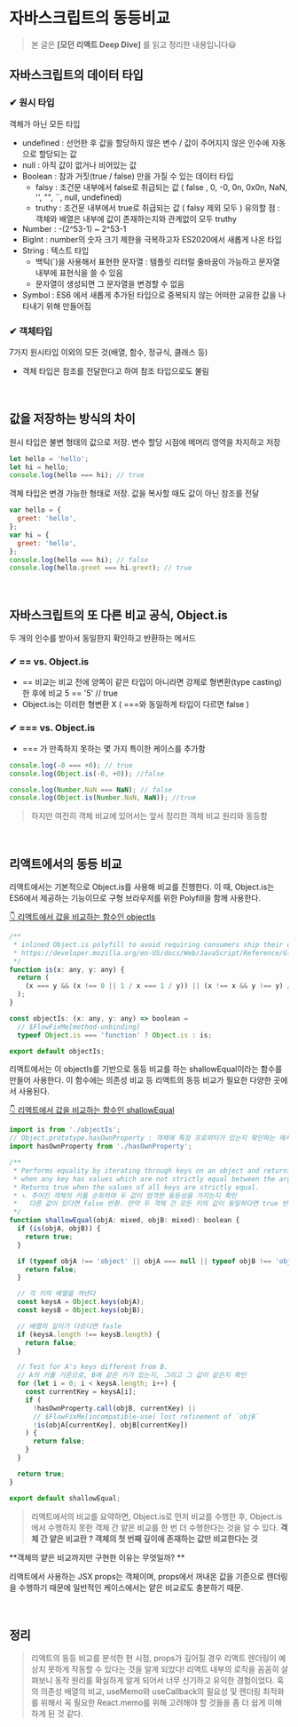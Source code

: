 # 자바스크립트의 동등비교

> 본 글은 **[모던 리액트 Deep Dive]** 를 읽고 정리한 내용입니다😃

## 자바스크립트의 데이터 타입

### ✔ 원시 타입

객체가 아닌 모든 타입

- undefined : 선언한 후 값을 할당하지 않은 변수 / 값이 주어지지 않은 인수에 자동으로 할당되는 값
- null : 아직 값이 없거나 비어있는 값
- Boolean : 참과 거짓(true / false) 만을 가질 수 있는 데이터 타입
  - falsy : 조건문 내부에서 false로 취급되는 값 ( false , 0, -0, 0n, 0x0n, NaN, '', "", ``, null, undefined)
  - truthy : 조건문 내부에서 true로 취급되는 값 ( falsy 제외 모두 )
    유의할 점 : 객체와 배열은 내부에 값이 존재하는지와 관계없이 모두 truthy
- Number : -(2^53-1) ~ 2^53-1
- BigInt : number의 숫자 크기 제한을 극복하고자 ES2020에서 새롭게 나온 타입
- String : 텍스트 타입
  - 백틱(`)을 사용해서 표현한 문자열 : 템플릿 리터럴
    줄바꿈이 가능하고 문자열 내부에 표현식을 쓸 수 있음
  - 문자열이 생성되면 그 문자열을 변경할 수 없음
- Symbol : ES6 에서 새롭게 추가된 타입으로 중복되지 않는 어떠한 교유한 값을 나타내기 위해 만들어짐

### ✔ 객체타입

7가지 원시타입 이외의 모든 것(배열, 함수, 정규식, 클래스 등)

- 객체 타입은 참조를 전달한다고 하여 참조 타입으로도 불림

<br>

## 값을 저장하는 방식의 차이

원시 타입은 불변 형태의 값으로 저장. 변수 할당 시점에 메머리 영역을 차지하고 저장

```javascript
let hello = 'hello';
let hi = hello;
console.log(hello === hi); // true
```

객체 타입은 변경 가능한 형태로 저장. 값을 복사할 때도 값이 아닌 참조를 전달

```javascript
var hello = {
  greet: 'hello',
};
var hi = {
  greet: 'hello',
};
console.log(hello === hi); // false
console.log(hello.greet === hi.greet); // true
```

<br>

## 자바스크립트의 또 다른 비교 공식, Object.is

두 개의 인수를 받아서 동일한지 확인하고 반환하는 메서드

### ✔ == vs. Object.is

- == 비교는 비교 전에 양쪽이 같은 타입이 아니라면 강제로 형변환(type casting) 한 후에 비교
  5 == '5' // true
- Object.is는 이러한 형변환 X ( ===와 동일하게 타입이 다르면 false )

### ✔ === vs. Object.is

- === 가 만족하지 못하는 몇 가지 특이한 케이스를 추가함

```javascript
console.log(-0 === +0); // true
console.log(Object.is(-0, +0)); //false

console.log(Number.NaN === NaN); // false
console.log(Object.is(Number.NaN, NaN)); //true
```

> 하지만 여전히 객체 비교에 있어서는 앞서 정리한 객체 비교 원리와 동등함

<br>

## 리액트에서의 동등 비교

리액트에서는 기본적으로 Object.is를 사용해 비교를 진행한다. 이 때, Object.is는 ES6에서 제공하는 기능이므로 구형 브라우저를 위한 Polyfill을 함께 사용한다.

[👇 리액트에서 값을 비교하는 함수인 objectIs](https://github.com/facebook/react/blob/main/packages/shared/objectIs.js)

```javascript
/**
 * inlined Object.is polyfill to avoid requiring consumers ship their own
 * https://developer.mozilla.org/en-US/docs/Web/JavaScript/Reference/Global_Objects/Object/is
 */
function is(x: any, y: any) {
  return (
    (x === y && (x !== 0 || 1 / x === 1 / y)) || (x !== x && y !== y) // eslint-disable-line no-self-compare
  );
}

const objectIs: (x: any, y: any) => boolean =
  // $FlowFixMe[method-unbinding]
  typeof Object.is === 'function' ? Object.is : is;

export default objectIs;
```

리액트에서는 이 objectIs를 기반으로 동등 비교를 하는 shallowEqual이라는 함수를 만들어 사용한다. 이 함수에는 의존성 비교 등 리액트의 동등 비교가 필요한 다양한 곳에서 사용된다.

[👇 리액트에서 값을 비교하는 함수인 shallowEqual](https://github.com/facebook/react/blob/main/packages/shared/shallowEqual.js)

```javascript
import is from './objectIs';
// Object.prototype.hasOwnProperty : 객체에 특정 프로퍼티가 있는지 확인하는 메서드
import hasOwnProperty from './hasOwnProperty';

/**
 * Performs equality by iterating through keys on an object and returning false
 * when any key has values which are not strictly equal between the arguments.
 * Returns true when the values of all keys are strictly equal.
 * ㄴ 주어진 객체의 키를 순회하며 두 값이 엄격한 동등성을 가지는지 확인
 * 	 다른 값이 있다면 false 반환. 만약 두 객체 간 모든 키의 값이 동일하다면 true 반환.
 */
function shallowEqual(objA: mixed, objB: mixed): boolean {
  if (is(objA, objB)) {
    return true;
  }

  if (typeof objA !== 'object' || objA === null || typeof objB !== 'object' || objB === null) {
    return false;
  }

  // 각 키의 배열을 꺼낸다
  const keysA = Object.keys(objA);
  const keysB = Object.keys(objB);

  // 배열의 길이가 다르다면 fasle
  if (keysA.length !== keysB.length) {
    return false;
  }

  // Test for A's keys different from B.
  // A의 키를 기준으로, B에 같은 키가 있는지, 그리고 그 값이 같은지 확인
  for (let i = 0; i < keysA.length; i++) {
    const currentKey = keysA[i];
    if (
      !hasOwnProperty.call(objB, currentKey) ||
      // $FlowFixMe[incompatible-use] lost refinement of `objB`
      !is(objA[currentKey], objB[currentKey])
    ) {
      return false;
    }
  }

  return true;
}

export default shallowEqual;
```

> 리액트에서의 비교를 요약하면, Object.is로 먼저 비교를 수행한 후, Object.is에서 수행하지 못한 객체 간 얕은 비교를 한 번 더 수행한다는 것을 알 수 있다.
> **객체 간 얕은 비교란 ? 객체의 첫 번째 깊이에 존재하는 값만 비교한다는 것**

**객체의 얕은 비교까지만 구현한 이유는 무엇일까? **

리액트에서 사용하는 JSX props는 객체이며, props에서 꺼내온 값을 기준으로 렌더링을 수행하기 때문에 일반적인 케이스에서는 얕은 비교로도 충분하기 때문.

<br>

## 정리

> 리액트의 동등 비교를 분석한 현 시점, props가 깊어질 경우 리액트 렌더링이 예상치 못하게 작동할 수 있다는 것을 알게 되었다!
> 리액트 내부의 로직을 꼼꼼히 살펴보니 동작 원리를 확실하게 알게 되어서 너무 신기하고 유익한 경험이었다.
> 훅의 의존성 배열의 비교, useMemo와 useCallback의 필요성 및 렌더링 최적화를 위해서 꼭 필요한 React.memo를 위해 고려해야 할 것들을 좀 더 쉽게 이해하게 된 것 같다.

